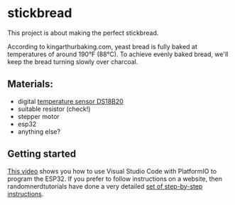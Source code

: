 # stickbread
This project is about making the perfect stickbread. 

According to kingarthurbaking.com, yeast bread is fully baked at temperatures of around 190°F (88°C). 
To achieve evenly baked bread, we'll keep the bread turning slowly over charcoal. 

## Materials: 
- digital [temperature sensor DS18B20](https://www.berrybase.de/ds18b20-ic-digitaler-temperatursensor-wasserdicht)
- suitable resistor (check!)
- stepper motor
- esp32
- anything else?

## Getting started
[This video](https://youtu.be/tc3Qnf79Ny8?si=-Rb_QZbjWIWu2cQ2) shows you how to use Visual Studio Code with PlatformIO to program the ESP32. 
If you prefer to follow instructions on a website, then randomnerdtutorials have done a very detailed [set of step-by-step instructions](https://randomnerdtutorials.com/vs-code-platformio-ide-esp32-esp8266-arduino/). 
